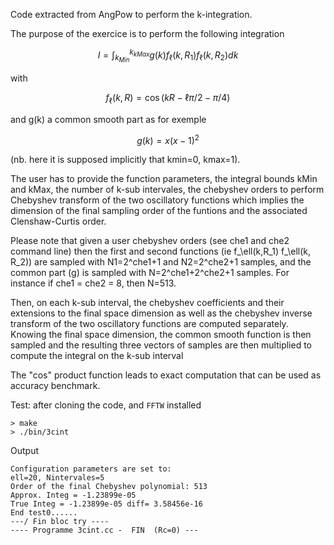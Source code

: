 Code extracted from AngPow to perform the k-integration.

The purpose of the exercice is to perform the following integration 

```math
I = \int_{k_{Min}}^{k_{kMax}} g(k) f_\ell(k,R_1) f_\ell(k, R_2) dk
```
with

```math
f_\ell(k,R) = \cos( kR - \ell \pi/2 - \pi/4) 
```

and g(k) a common smooth part as for exemple

```math
g(k) = x(x-1)^2
```
(nb. here it is supposed implicitly that kmin=0, kmax=1).

The user has to provide the function parameters, 
the  integral bounds kMin and kMax, 
the number of k-sub intervales, the chebyshev orders to perform Chebyshev 
transform of the two oscillatory functions which implies the dimension
of the final sampling order of the funtions and the associated Clenshaw-Curtis 
order. 

Please note that given a user chebyshev orders (see che1 and che2 command line)
then the first and second functions (ie f_\ell(k,R_1) f_\ell(k, R_2)) are sampled with 
N1=2^che1+1 and N2=2^che2+1 samples, 
and the common part (g) is sampled with N=2^che1+2^che2+1 samples. For instance
if che1 = che2 = 8, then N=513.

Then, on each k-sub interval, the chebyshev coefficients and their 
extensions to the final space dimension as well as the chebyshev inverse 
transform of the two oscillatory functions are computed separately. 
Knowing the final space dimension, the common smooth function is then sampled
and the resulting three vectors of samples are then multiplied to compute the integral 
on the k-sub interval

The "cos" product function leads to exact computation that can be used
as accuracy benchmark.

Test: after cloning the code, and ```FFTW``` installed

    > make
    > ./bin/3cint

Output

    Configuration parameters are set to: 
    ell=20, Nintervales=5
    Order of the final Chebyshev polynomial: 513
    Approx. Integ = -1.23899e-05
    True Integ = -1.23899e-05 diff= 3.58456e-16
    End test0......
    ---/ Fin bloc try ---- 
    ---- Programme 3cint.cc -  FIN  (Rc=0) --- 




